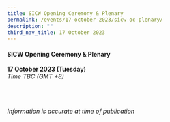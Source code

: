 ```yaml
---
title: SICW Opening Ceremony & Plenary
permalink: /events/17-october-2023/sicw-oc-plenary/
description: ""
third_nav_title: 17 October 2023
---
```

#### **SICW Opening Ceremony &amp; Plenary**

**17 October 2023 (Tuesday)**  
*Time TBC (GMT +8)*

<br><br><br>
*Information is accurate at time of publication*